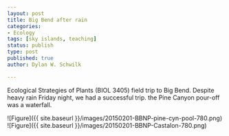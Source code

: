```yaml
---
layout: post
title: Big Bend after rain
categories:
- Ecology
tags: [sky islands, teaching]
status: publish
type: post
published: true
author: Dylan W. Schwilk

---
```

Ecological Strategies of Plants (BIOL 3405) field trip to Big Bend. Despite heavy rain Friday night, we had a successful trip.  the Pine Canyon pour-off was a waterfall.

![Figure]({{ site.baseurl }}/images/20150201-BBNP-pine-cyn-pool-780.png)
![Figure]({{ site.baseurl }}/images/20150201-BBNP-Castalon-780.png)
